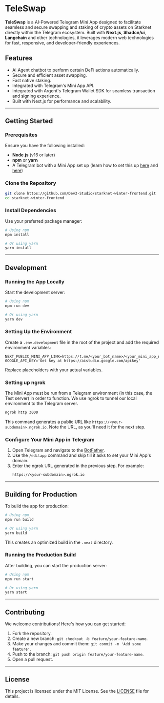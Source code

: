 # TeleSwap

**TeleSwap** is a AI-Powered Telegram Mini App designed to facilitate seamless and secure swapping and staking of crypto assets on Starknet directly within the Telegram ecosystem. Built with **Next.js**, **Shadcn/ui**, **Langchain** and other technologies, it leverages modern web technologies for fast, responsive, and developer-friendly experiences.

## Features

- AI Agent chatbot to perform certain DeFi actions automatically.
- Secure and efficient asset swapping.
- Fast native staking.
- Integrated with Telegram's Mini App API.
- Integrated with Argent's Telegram Wallet SDK for seamless transaction and signing experience.
- Built with Next.js for performance and scalability.

---

## Getting Started

### Prerequisites

Ensure you have the following installed:

- **Node.js** (v16 or later)
- **npm** or **yarn**
- A Telegram bot with a Mini App set up (learn how to set this up [here](https://docs.telegram-mini-apps.com/platform/creating-new-app) and [here](https://docs.telegram-mini-apps.com/platform/test-environment))

### Clone the Repository

```bash
git clone https://github.com/Dev3-Studio/starknet-winter-frontend.git
cd starknet-winter-frontend
```

### Install Dependencies

Use your preferred package manager:

```bash
# Using npm
npm install

# Or using yarn
yarn install
```

---

## Development

### Running the App Locally

Start the development server:

```bash
# Using npm
npm run dev

# Or using yarn
yarn dev
```

### Setting Up the Environment

Create a `.env.development` file in the root of the project and add the required environment variables:

```env
NEXT_PUBLIC_MINI_APP_LINK=https://t.me/<your_bot_name>/<your_mini_app_name>
GOOGLE_API_KEY='Get key at https://aistudio.google.com/apikey'
```

Replace placeholders with your actual variables.

### Setting up ngrok

The Mini App must be run from a Telegram environment (in this case, the Test server) in order to function. We use ngrok to tunnel our local environment to the Telegram server.

```bash
ngrok http 3000
```

This command generates a public URL like `https://<your-subdomain>.ngrok.io`. Note the URL, as you'll need it for the next step.

### Configure Your Mini App in Telegram

1. Open Telegram and navigate to the [BotFather](https://t.me/BotFather).
2. Use the `/editapp` command and skip till it asks to set your Mini App's domain.
3. Enter the ngrok URL generated in the previous step. For example:
   ```
   https://<your-subdomain>.ngrok.io
   ```

---

## Building for Production

To build the app for production:

```bash
# Using npm
npm run build

# Or using yarn
yarn build
```

This creates an optimized build in the `.next` directory.

### Running the Production Build

After building, you can start the production server:

```bash
# Using npm
npm run start

# Or using yarn
yarn start
```

---

## Contributing

We welcome contributions! Here's how you can get started:

1. Fork the repository.
2. Create a new branch: `git checkout -b feature/your-feature-name`.
3. Make your changes and commit them: `git commit -m 'Add some feature'`.
4. Push to the branch: `git push origin feature/your-feature-name`.
5. Open a pull request.

---

## License

This project is licensed under the MIT License. See the [LICENSE](./LICENSE.txt) file for details.
